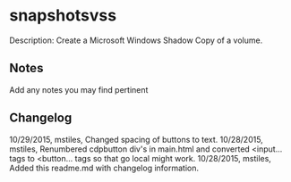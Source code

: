 snapshotsvss
============
Description: Create a Microsoft Windows Shadow Copy of a volume.

Notes
----
Add any notes you may find pertinent 

Changelog
----
10/29/2015, mstiles, Changed spacing of buttons to text.
10/28/2015, mstiles, Renumbered cdpbutton div's in main.html and converted <input... tags to <button... tags so that go local might work.
10/28/2015, mstiles, Added this readme.md with changelog information.
